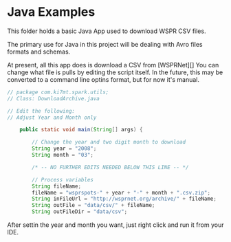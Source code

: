 # Java Examples

This folder holds a basic Java App used to download WSPR CSV files.

The primary use for Java in this project will be dealing with Avro
files formats and schemas.

At present, all this app does is download a CSV from [WSPRNet][]
You can change what file is pulls by editing the script itself.
In the future, this may be converted to a command line optins
format, but for now it's manual.

```java
// package com.ki7mt.spark.utils;
// Class: DownloadArchive.java

// Edit the following:
// Adjust Year and Month only

    public static void main(String[] args) {

        // Change the year and two digit month to download
        String year = "2008";
        String month = "03";

        /* -- NO FURTHER EDITS NEEDED BELOW THIS LINE -- */

        // Process variables
        String fileName;
        fileName = "wsprspots-" + year + "-" + month + ".csv.zip";
        String inFileUrl = "http://wsprnet.org/archive/" + fileName;
        String outFile = "data/csv/" + fileName;
        String outFileDir = "data/csv";
```

After settin the year and month you want, just right click and run
it from your IDE.
